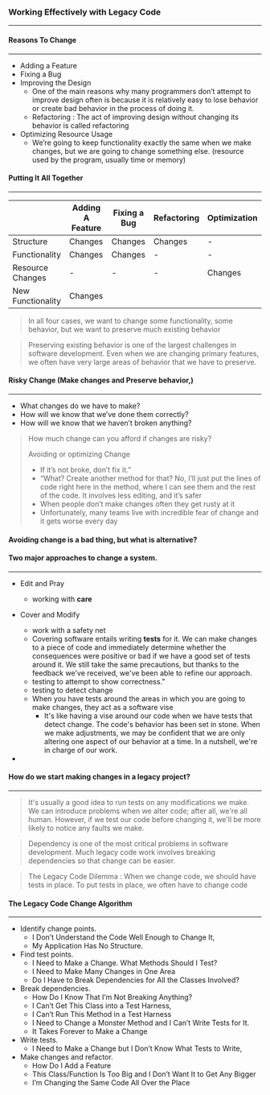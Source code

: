 ### Working Effectively with Legacy Code

---

#### Reasons To Change

---

- Adding a Feature
- Fixing a Bug
- Improving the Design
  - One of the main reasons why many programmers don’t attempt to improve design often is because it is relatively easy to lose behavior or create bad behavior in the process of doing it.
  - Refactoring : The act of improving design without changing its behavior is called refactoring
- Optimizing Resource Usage
  - We’re going to keep functionality exactly the same when we make changes, but we are going to change something else. (resource used by the program, usually time or memory)

#### Putting It All Together

---

|                   | Adding A Feature | Fixing a Bug | Refactoring | Optimization |
| ----------------- | ---------------- | ------------ | ----------- | ------------ |
| Structure         | Changes          | Changes      | Changes     | -            |
| Functionality     | Changes          | Changes      | -           | -            |
| Resource Changes  | -                | -            | -           | Changes      |
| New Functionality | Changes          |              |             |              |

>In all four cases, we want to change some functionality, some behavior, but we want to preserve much existing behavior

> Preserving existing behavior is one of the largest challenges in software development. Even when we are changing primary features, we often have very large areas of behavior that we have to preserve.

#### Risky Change (Make changes and Preserve behavior,)

---

- What changes do we have to make?
- How will we know that we’ve done them correctly?
- How will we know that we haven’t broken anything?

>
>
>How much change can you afford if changes are risky?
>
>Avoiding or optimizing Change
>
>- If it’s not broke, don’t fix it.”
>- “What? Create another method for that? No, I’ll just put the lines of code right here in the method, where I can see them and the rest of the code. It involves less editing, and it’s safer
>- When people don’t make changes often they get rusty at it
>- Unfortunately, many teams live with incredible fear of change and it gets worse every day



####  Avoiding change is a bad thing, but what is  alternative?

#### Two major approaches to change a system.

----

- Edit and Pray 
  - working with **care**
- Cover and Modify
  - work with a safety net
  - Covering software entails writing **tests** for it. We can make changes to a piece of code and immediately determine whether the consequences were positive or bad if we have a good set of tests around it. We still take the same precautions, but thanks to the feedback we've received, we've been able to refine our approach.
  - testing to attempt to show correctness.”
  - testing to detect change
  - When you have tests around the areas in which you are going to make changes, they act as a software vise
    - It's like having a vise around our code when we have tests that detect change. The code's behavior has been set in stone. When we make adjustments, we may be confident that we are only altering one aspect of our behavior at a time. In a nutshell, we're in charge of our work.

-

#### How do we start making changes in a legacy project?

---

> It's usually a good idea to run tests on any modifications we make. We can introduce problems when we alter code; after all, we're all human. However, if we test our code before changing it, we'll be more likely to notice any faults we make.

>Dependency is one of the most critical problems in software development. Much legacy code work involves breaking dependencies so that change can be easier.



>The Legacy Code Dilemma :  When we change code, we should have tests in place. To put tests in place, we often have to change code



#### The Legacy Code Change Algorithm

----

- Identify change points.
  - I Don’t Understand the Code Well Enough to Change It, 
  - My Application Has No Structure.
- Find test points.
  - I Need to Make a Change. What Methods Should I Test?
  - I Need to Make Many Changes in One Area
  -  Do I Have to Break Dependencies for All the Classes Involved?
- Break dependencies.
  - How Do I Know That I’m Not Breaking Anything?
  - I Can’t Get This Class into a Test Harness,
  - I Can’t Run This Method in a Test Harness
  -  I Need to Change a Monster Method and I Can’t Write Tests for It.
  -   It Takes Forever to Make a Change
- Write tests.
  - I Need to Make a Change but I Don’t Know What Tests to Write,
- Make changes and refactor.
  - How Do I Add a Feature
  - This Class/Function  Is Too Big and I Don’t Want It to Get Any Bigger
  - I’m Changing the Same Code All Over the Place



